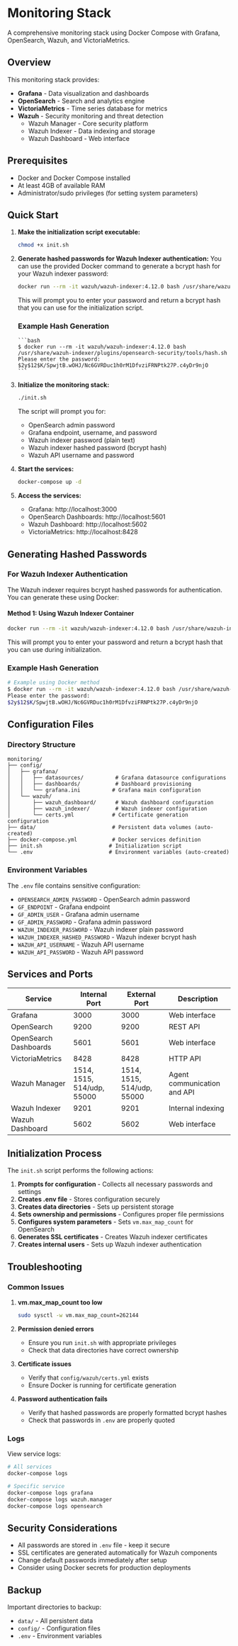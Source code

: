 # Monitoring Stack

A comprehensive monitoring stack using Docker Compose with Grafana, OpenSearch, Wazuh, and VictoriaMetrics.

## Overview

This monitoring stack provides:

-   **Grafana** - Data visualization and dashboards
-   **OpenSearch** - Search and analytics engine
-   **VictoriaMetrics** - Time series database for metrics
-   **Wazuh** - Security monitoring and threat detection
    -   Wazuh Manager - Core security platform
    -   Wazuh Indexer - Data indexing and storage
    -   Wazuh Dashboard - Web interface

## Prerequisites

-   Docker and Docker Compose installed
-   At least 4GB of available RAM
-   Administrator/sudo privileges (for setting system parameters)

## Quick Start

1.  **Make the initialization script executable:**

    ```bash
    chmod +x init.sh
    ```

2.  **Generate hashed passwords for Wazuh Indexer authentication:**
    You can use the provided Docker command to generate a bcrypt hash for your Wazuh indexer password:

    ```bash
    docker run --rm -it wazuh/wazuh-indexer:4.12.0 bash /usr/share/wazuh-indexer/plugins/opensearch-security/tools/hash.sh
    ```

    This will prompt you to enter your password and return a bcrypt hash that you can use for the initialization script.

    ### Example Hash Generation

        ```bash
        $ docker run --rm -it wazuh/wazuh-indexer:4.12.0 bash /usr/share/wazuh-indexer/plugins/opensearch-security/tools/hash.sh
        Please enter the password:
        $2y$12$K/SpwjtB.wOHJ/Nc6GVRDuc1h0rM1DfvziFRNPtk27P.c4yDr9njO
        ```

3.  **Initialize the monitoring stack:**

    ```bash
    ./init.sh
    ```

    The script will prompt you for:

    - OpenSearch admin password
    - Grafana endpoint, username, and password
    - Wazuh indexer password (plain text)
    - Wazuh indexer hashed password (bcrypt hash)
    - Wazuh API username and password

4.  **Start the services:**

    ```bash
    docker-compose up -d
    ```

5.  **Access the services:**
    - Grafana: http://localhost:3000
    - OpenSearch Dashboards: http://localhost:5601
    - Wazuh Dashboard: http://localhost:5602
    - VictoriaMetrics: http://localhost:8428

## Generating Hashed Passwords

### For Wazuh Indexer Authentication

The Wazuh indexer requires bcrypt hashed passwords for authentication. You can generate these using Docker:

#### Method 1: Using Wazuh Indexer Container

```bash
docker run --rm -it wazuh/wazuh-indexer:4.12.0 bash /usr/share/wazuh-indexer/plugins/opensearch-security/tools/hash.sh
```

This will prompt you to enter your password and return a bcrypt hash that you can use during initialization.

### Example Hash Generation

```bash
# Example using Docker method
$ docker run --rm -it wazuh/wazuh-indexer:4.12.0 bash /usr/share/wazuh-indexer/plugins/opensearch-security/tools/hash.sh
Please enter the password:
$2y$12$K/SpwjtB.wOHJ/Nc6GVRDuc1h0rM1DfvziFRNPtk27P.c4yDr9njO
```

## Configuration Files

### Directory Structure

```
monitoring/
├── config/
│   ├── grafana/
│   │   ├── datasources/          # Grafana datasource configurations
│   │   ├── dashboards/           # Dashboard provisioning
│   │   └── grafana.ini          # Grafana main configuration
│   └── wazuh/
│       ├── wazuh_dashboard/      # Wazuh dashboard configuration
│       ├── wazuh_indexer/        # Wazuh indexer configuration
│       └── certs.yml            # Certificate generation configuration
├── data/                        # Persistent data volumes (auto-created)
├── docker-compose.yml           # Docker services definition
├── init.sh                     # Initialization script
└── .env                        # Environment variables (auto-created)
```

### Environment Variables

The `.env` file contains sensitive configuration:

-   `OPENSEARCH_ADMIN_PASSWORD` - OpenSearch admin password
-   `GF_ENDPOINT` - Grafana endpoint
-   `GF_ADMIN_USER` - Grafana admin username
-   `GF_ADMIN_PASSWORD` - Grafana admin password
-   `WAZUH_INDEXER_PASSWORD` - Wazuh indexer plain password
-   `WAZUH_INDEXER_HASHED_PASSWORD` - Wazuh indexer bcrypt hash
-   `WAZUH_API_USERNAME` - Wazuh API username
-   `WAZUH_API_PASSWORD` - Wazuh API password

## Services and Ports

| Service               | Internal Port              | External Port              | Description                 |
| --------------------- | -------------------------- | -------------------------- | --------------------------- |
| Grafana               | 3000                       | 3000                       | Web interface               |
| OpenSearch            | 9200                       | 9200                       | REST API                    |
| OpenSearch Dashboards | 5601                       | 5601                       | Web interface               |
| VictoriaMetrics       | 8428                       | 8428                       | HTTP API                    |
| Wazuh Manager         | 1514, 1515, 514/udp, 55000 | 1514, 1515, 514/udp, 55000 | Agent communication and API |
| Wazuh Indexer         | 9201                       | 9201                       | Internal indexing           |
| Wazuh Dashboard       | 5602                       | 5602                       | Web interface               |

## Initialization Process

The `init.sh` script performs the following actions:

1. **Prompts for configuration** - Collects all necessary passwords and settings
2. **Creates .env file** - Stores configuration securely
3. **Creates data directories** - Sets up persistent storage
4. **Sets ownership and permissions** - Configures proper file permissions
5. **Configures system parameters** - Sets `vm.max_map_count` for OpenSearch
6. **Generates SSL certificates** - Creates Wazuh indexer certificates
7. **Creates internal users** - Sets up Wazuh indexer authentication

## Troubleshooting

### Common Issues

1. **vm.max_map_count too low**

    ```bash
    sudo sysctl -w vm.max_map_count=262144
    ```

2. **Permission denied errors**

    - Ensure you run `init.sh` with appropriate privileges
    - Check that data directories have correct ownership

3. **Certificate issues**

    - Verify that `config/wazuh/certs.yml` exists
    - Ensure Docker is running for certificate generation

4. **Password authentication fails**
    - Verify that hashed passwords are properly formatted bcrypt hashes
    - Check that passwords in `.env` are properly quoted

### Logs

View service logs:

```bash
# All services
docker-compose logs

# Specific service
docker-compose logs grafana
docker-compose logs wazuh.manager
docker-compose logs opensearch
```

## Security Considerations

-   All passwords are stored in `.env` file - keep it secure
-   SSL certificates are generated automatically for Wazuh components
-   Change default passwords immediately after setup
-   Consider using Docker secrets for production deployments

## Backup

Important directories to backup:

-   `data/` - All persistent data
-   `config/` - Configuration files
-   `.env` - Environment variables
